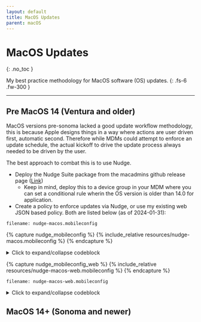```yaml
---
layout: default
title: MacOS Updates
parent: macOS
---
```


# MacOS Updates
{: .no_toc }

My best practice methodology for MacOS software (OS) updates.
{: .fs-6 .fw-300 }

---


## Pre MacOS 14 (Ventura and older)

MacOS versions pre-sonoma lacked a good update workflow methodology, this is because Apple designs things in a way where actions are user driven first, automatic second. Therefore while MDMs could attempt to enforce an update schedule, the actual kickoff to drive the update process always needed to be driven by the user.

The best approach to combat this is to use Nudge.
- Deploy the Nudge Suite package from the macadmins github release page ([Link](https://github.com/macadmins/nudge/releases))
    - Keep in mind, deploy this to a device group in your MDM where you can set a conditional rule wherin the OS version is older than 14.0 for application.
- Create a policy to enforce updates via Nudge, or use my existing web JSON based policy. Both are listed below (as of 2024-01-31):

```filename: nudge-macos.mobileconfig```

{% capture nudge_mobileconfig %}
{% include_relative resources/nudge-macos.mobileconfig %}
{% endcapture %}

<details>
    <summary>Click to expand/collapse codeblock</summary>
    ```xml
    {{ nudge_mobileconfig }}
    ```
</details>

{% capture nudge_mobileconfig_web %}
{% include_relative resources/nudge-macos-web.mobileconfig %}
{% endcapture %}

```filename: nudge-macos-web.mobileconfig```

<details>
    <summary>Click to expand/collapse codeblock</summary>
    ```xml
    {{ nudge_mobileconfig_web }}
    ```
</details>

## MacOS 14+ (Sonoma and newer)

